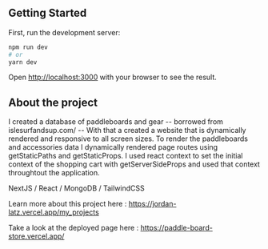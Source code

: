 
## Getting Started

First, run the development server:

```bash
npm run dev
# or
yarn dev
```

Open [http://localhost:3000](http://localhost:3000) with your browser to see the result.



## About the project
I created a database of paddleboards and gear -- borrowed from islesurfandsup.com/ --  With that a created a website that is dynamically rendered and responsive to all screen sizes.  To render the paddleboards and accessories data I dynamically rendered page routes using getStaticPaths and getStaticProps.  I used react context to set the initial context of the shopping cart with getServerSideProps and used that context throughtout the application.

NextJS / React / MongoDB / TailwindCSS 

Learn more about this project here : https://jordan-latz.vercel.app/my_projects

Take a look at the deployed page here : https://paddle-board-store.vercel.app/
